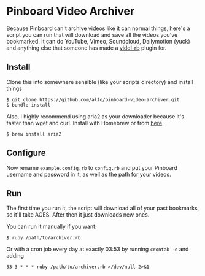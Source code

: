 # Pinboard Video Archiver

Because Pinboard can't archive videos like it can normal things, here's a script you can run that will download and save all the videos you've bookmarked. It can do YouTube, Vimeo, Soundcloud, Dailymotion (yuck) and anything else that someone has made a [viddl-rb](https://github.com/rb2k/viddl-rb) plugin for.

## Install

Clone this into somewhere sensible (like your scripts directory) and install things

    $ git clone https://github.com/alfo/pinboard-video-archiver.git
    $ bundle install

Also, I highly recommend using aria2 as your downloader because it's faster than wget and curl. Install with Homebrew or from [here](http://aria2.sourceforge.net/).

    $ brew install aria2

## Configure

Now rename `example.config.rb` to `config.rb` and put your Pinboard username and password in it, as well as the path for your videos.

## Run

The first time you run it, the script will download all of your past bookmarks, so it'll take AGES. After then it just downloads new ones.

You can run it manually if you want:

    $ ruby /path/to/archiver.rb

Or with a cron job every day at exactly 03:53 by running `crontab -e` and adding

    53 3 * * * ruby /path/to/archiver.rb >/dev/null 2>&1
